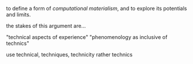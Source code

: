 to define a form of _computational materialism_, and to explore its potentials and limits.

the stakes of this argument are...

"technical aspects of experience"
"phenomenology as inclusive of technics"

use technical, techniques, technicity rather technics

